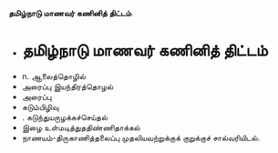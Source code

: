 **தமிழ்நாடு மாணவர் கணினித் திட்டம்**
- # தமிழ்நாடு மாணவர் கணினித் திட்டம்
- n. ஆலைத்தொழில்
- அரைப்பு இயந்திரத்தொழல்
- அரைப்பு
- கடும்பிழிவு
- . கடுந்துயருழக்கச்செய்தல்
- இழை உள்மடித்துததிண்ணிதாக்கல்
- நாணயம்-திருகாணித்தலைப்பு முதலியவற்றுக்குக் குறுக்குச் சால்வரியிடல்.


